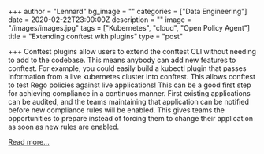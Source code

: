 +++
author = "Lennard"
bg_image = ""
categories = ["Data Engineering"]
date = 2020-02-22T23:00:00Z
description = ""
image = "/images/images.jpg"
tags = ["Kubernetes", "cloud", "Open Policy Agent"]
title = "Extending conftest with plugins"
type = "post"

+++
Conftest plugins allow users to extend the conftest CLI without needing to add to the codebase. This means anybody can add new features to conftest. For example, you could easily build a kubectl plugin that passes information from a live kubernetes cluster into conftest. This allows conftest to test Rego policies against live applications! This can be a good first step for achieving compliance in a continuos manner. First existing applications can be audited, and the teams maintaining that application can be notified before new compliance rules will be enabled. This gives teams the opportunities to prepare instead of forcing them to change their application as soon as new rules are enabled.

[Read more...]()